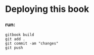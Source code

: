 # Deploying this book

### run:

```
gitbook build
git add . 
git commit -am "changes"
git push
```
